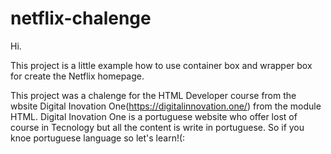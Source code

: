 # netflix-chalenge

Hi.

This project is a little example how to use container box and wrapper box for create the Netflix homepage.

This project was a chalenge for the HTML Developer course from the wbsite Digital Inovation One(https://digitalinnovation.one/) from the module HTML. Digital Inovation One is a portuguese website who offer lost of course in Tecnology but all the content is write in portuguese. So if you knoe portuguese language so let's learn!(:

